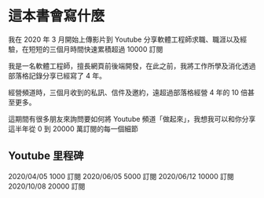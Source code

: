 # 這本書會寫什麼

我在 2020 年 3 月開始上傳影片到 Youtube 分享軟體工程師求職、職涯以及經驗，在短短的三個月時間快速累積超過 10000 訂閱

我是一名軟體工程師，擅長網頁前後端開發，在此之前，我將工作所學及消化透過部落格記錄分享已經寫了 4 年。

經營頻道時，三個月收到的私訊、信件及邀約，遠超過部落格經營 4 年的 10 倍甚至更多。

這期間有很多朋友來詢問要如何將 Youtube 頻道「做起來」，我想我可以和你分享這半年從 0 到 20000 萬訂閱的每一個細節

## Youtube 里程碑

2020/04/05 1000 訂閱
2020/06/05 5000 訂閱
2020/06/12 10000 訂閱
2020/10/08 20000 訂閱